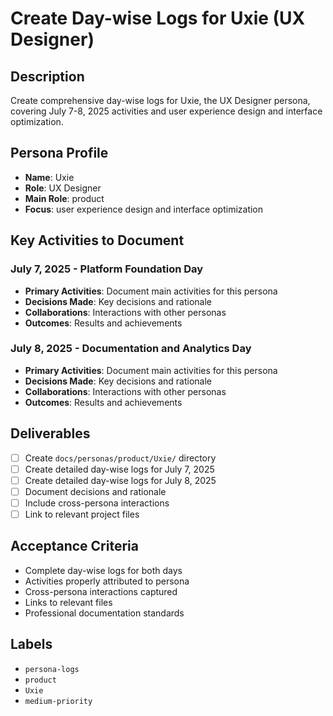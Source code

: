 # Create Day-wise Logs for Uxie (UX Designer)

## Description
Create comprehensive day-wise logs for Uxie, the UX Designer persona, covering July 7-8, 2025 activities and user experience design and interface optimization.

## Persona Profile
- **Name**: Uxie
- **Role**: UX Designer
- **Main Role**: product
- **Focus**: user experience design and interface optimization

## Key Activities to Document

### July 7, 2025 - Platform Foundation Day
- **Primary Activities**: Document main activities for this persona
- **Decisions Made**: Key decisions and rationale
- **Collaborations**: Interactions with other personas
- **Outcomes**: Results and achievements

### July 8, 2025 - Documentation and Analytics Day
- **Primary Activities**: Document main activities for this persona
- **Decisions Made**: Key decisions and rationale
- **Collaborations**: Interactions with other personas
- **Outcomes**: Results and achievements

## Deliverables
- [ ] Create `docs/personas/product/Uxie/` directory
- [ ] Create detailed day-wise logs for July 7, 2025
- [ ] Create detailed day-wise logs for July 8, 2025
- [ ] Document decisions and rationale
- [ ] Include cross-persona interactions
- [ ] Link to relevant project files

## Acceptance Criteria
- Complete day-wise logs for both days
- Activities properly attributed to persona
- Cross-persona interactions captured
- Links to relevant files
- Professional documentation standards

## Labels
- `persona-logs`
- `product`
- `Uxie`
- `medium-priority`
